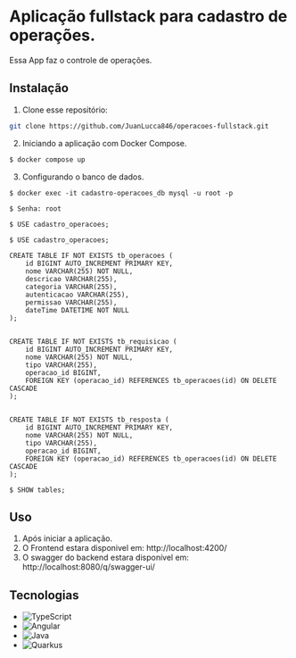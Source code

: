 # Aplicação fullstack para cadastro de operações.

Essa App faz o controle de operações.

## Instalação

1. Clone esse repositório:

```bash
git clone https://github.com/JuanLucca846/operacoes-fullstack.git
```

2. Iniciando a aplicação com Docker Compose.

```bash
$ docker compose up
```

3. Configurando o banco de dados.
```
$ docker exec -it cadastro-operacoes_db mysql -u root -p
```
```
$ Senha: root
```
```
$ USE cadastro_operacoes;
```
```
$ USE cadastro_operacoes;
```
```
CREATE TABLE IF NOT EXISTS tb_operacoes (
    id BIGINT AUTO_INCREMENT PRIMARY KEY,
    nome VARCHAR(255) NOT NULL,
    descricao VARCHAR(255),
    categoria VARCHAR(255),
    autenticacao VARCHAR(255),
    permissao VARCHAR(255),
    dateTime DATETIME NOT NULL
);


CREATE TABLE IF NOT EXISTS tb_requisicao (
    id BIGINT AUTO_INCREMENT PRIMARY KEY,
    nome VARCHAR(255) NOT NULL,
    tipo VARCHAR(255),
    operacao_id BIGINT,
    FOREIGN KEY (operacao_id) REFERENCES tb_operacoes(id) ON DELETE CASCADE
);


CREATE TABLE IF NOT EXISTS tb_resposta (
    id BIGINT AUTO_INCREMENT PRIMARY KEY,
    nome VARCHAR(255) NOT NULL,
    tipo VARCHAR(255),
    operacao_id BIGINT,
    FOREIGN KEY (operacao_id) REFERENCES tb_operacoes(id) ON DELETE CASCADE
);
```
```
$ SHOW tables;
```

## Uso

1. Após iniciar a aplicação.
2. O Frontend estara disponivel em: http://localhost:4200/
3. O swagger do backend estara disponível em: http://localhost:8080/q/swagger-ui/


## Tecnologias

- ![TypeScript](https://img.shields.io/badge/TypeScript-007ACC?style=for-the-badge&logo=typescript&logoColor=white)
- ![Angular](https://img.shields.io/badge/Angular-DD0031?style=for-the-badge&logo=angular&logoColor=white)
- ![Java](https://img.shields.io/badge/java-%23ED8B00.svg?style=for-the-badge&logo=openjdk&logoColor=white)
- ![Quarkus](https://img.shields.io/badge/quarkus-%234794EB.svg?style=for-the-badge&logo=quarkus&logoColor=white)
